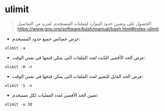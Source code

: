 # ulimit

> الحصول على وتعيين حدود الموارد لعمليات المستخدم.
> لمزيد من التفاصيل: <https://www.gnu.org/software/bash/manual/bash.html#index-ulimit>.

- عرض خصائص جميع حدود المستخدم:

`ulimit -a`

- عرض الحد الأقصى الثابت لعدد الملفات التي يمكن فتحها في نفس الوقت:

`ulimit -H -n`

- عرض الحد القابل للتغيير لعدد الملفات التي يمكن فتحها في نفس الوقت:

`ulimit -S -n`

- تعيين الحد الأقصى لعدد العمليات لكل مستخدم:

`ulimit -u 30`
